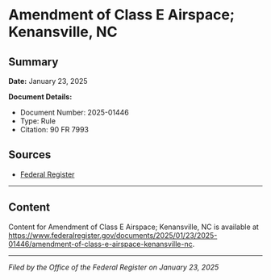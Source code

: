 # Amendment of Class E Airspace; Kenansville, NC

## Summary

**Date:** January 23, 2025

**Document Details:**
- Document Number: 2025-01446
- Type: Rule
- Citation: 90 FR 7993

## Sources
- [Federal Register](https://www.federalregister.gov/documents/2025/01/23/2025-01446/amendment-of-class-e-airspace-kenansville-nc)

---

## Content

Content for Amendment of Class E Airspace; Kenansville, NC is available at https://www.federalregister.gov/documents/2025/01/23/2025-01446/amendment-of-class-e-airspace-kenansville-nc.

---

*Filed by the Office of the Federal Register on January 23, 2025*
